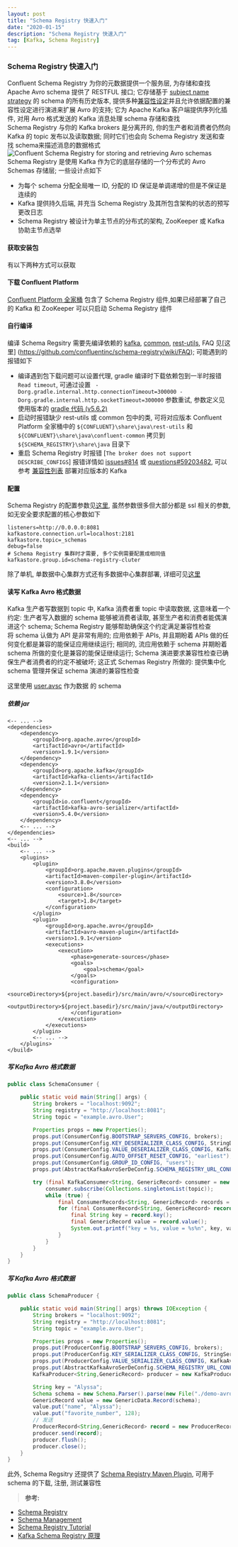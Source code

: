 ```yaml
---
layout: post
title: "Schema Registry 快速入门"
date: "2020-01-15"
description: "Schema Registry 快速入门"
tag: [Kafka, Schema Registry]
---
```


### Schema Registry 快速入门
Confluent Schema Registry 为你的元数据提供一个服务层, 为存储和查找 Apache Avro schema 提供了 RESTFUL 接口; 它存储基于 [subject name strategy](https://docs.confluent.io/current/schema-registry/serializer-formatter.html#sr-avro-subject-name-strategy) 的 schema 的所有历史版本, 提供多种[兼容性设定](https://docs.confluent.io/current/schema-registry/avro.html#schema-evolution-and-compatibility)并且允许依据配置的兼容性设定进行演进来扩展 Avro 的支持; 它为 Apache Kafka 客户端提供序列化插件, 对用 Avro 格式发送的 Kafka 消息处理 schema 存储和查找  
Schema Registry 与你的 Kafka brokers 是分离开的, 你的生产者和消费者仍然向 Kafka 的 topic 发布以及读取数据; 同时它们也会向 Schema Registry 发送和查找 schema来描述消息的数据格式  
![Confluent Schema Registry for storing and retrieving Avro schemas](https://docs.confluent.io/current/_images/schema-registry-and-kafka.png)  
Schema Registry 是使用 Kafka 作为它的底层存储的一个分布式的 Avro Schemas 存储层; 一些设计点如下
- 为每个 schema 分配全局唯一 ID, 分配的 ID 保证是单调递增的但是不保证是连续的
- Kafka 提供持久后端, 并充当 Schema Registry 及其所包含架构的状态的预写更改日志
- Schema Registry 被设计为单主节点的分布式的架构, ZooKeeper 或 Kafka 协助主节点选举

#### 获取安装包
有以下两种方式可以获取
#### 下载 Confluent Platform
[Confluent Platform 全家桶](https://www.confluent.io/download/)  包含了 Schema Registry 组件,如果已经部署了自己的 Kafka 和 ZooKeeper 可以只启动 Schema Registry 组件
#### 自行编译
编译 Schema Regsitry 需要先编译依赖的 [kafka]( https://github.com/confluentinc/kafka), [common](https://github.com/confluentinc/common), [rest-utils](https://github.com/confluentinc/rest-utils), FAQ 见[这里] (https://github.com/confluentinc/schema-registry/wiki/FAQ); 可能遇到的报错如下
- 编译遇到包下载问题可以设置代理, gradle 编译时下载依赖包到一半时报错 `Read timeout`, 可通过设置 ` -Dorg.gradle.internal.http.connectionTimeout=300000 -Dorg.gradle.internal.http.socketTimeout=300000` 参数重试, 参数定义见使用版本的 [gradle 代码 (v5.6.2)](https://github.com/gradle/gradle/blob/v5.6.2/subprojects/resources-http/src/main/java/org/gradle/internal/resource/transport/http/JavaSystemPropertiesHttpTimeoutSettings.java)  
- 启动时报错缺少 rest-utils 或 common 包中的类, 可将对应版本 Confluent Platform 全家桶中的 `${CONFLUENT}\share\java\rest-utils` 和 `${CONFLUENT}\share\java\confluent-common` 拷贝到 `${SCHEMA_REGISTRY}\share\java` 目录下
- 重启 Schema Registry 时报错 [`The broker does not support DESCRIBE_CONFIGS`]
报错详情如 [issues#814](https://github.com/confluentinc/schema-registry/issues/814) 或 [questions#59203482](https://stackoverflow.com/questions/59203482/why-am-i-unable-to-restart-schema-registry-after-spinning-up-new-pods-in-kuberne), 可以参考 [兼容性列表](https://docs.confluent.io/current/installation/versions-interoperability.html#cp-and-apache-kafka-compatibility) 部署对应版本的 Kafka

#### 配置
Schema Registry 的配置参数见[这里](https://docs.confluent.io/current/schema-registry/installation/config.html), 虽然参数很多但大部分都是 ssl 相关的参数, 如无安全要求配置的核心参数如下
```
listeners=http://0.0.0.0:8081
kafkastore.connection.url=localhost:2181
kafkastore.topic=_schemas
debug=false
# Schema Registry 集群时才需要, 多个实例需要配置成相同值
kafkastore.group.id=schema-registry-cluter
```
除了单机, 单数据中心集群方式还有多数据中心集群部署, 详细可见[这里](https://docs.confluent.io/3.0.0/schema-registry/docs/deployment.html#multi-dc-setup)

#### 读写 Kafka Avro 格式数据
Kafka 生产者写数据到 topic 中, Kafka 消费者重 topic 中读取数据, 这意味着一个约定: 生产者写入数据的 schema 能够被消费者读取, 甚至生产者和消费者能偶演进这个 schema; Schema Registry 能够帮助确保这个约定满足兼容性检查  
将 schema 认做为 API 是非常有用的; 应用依赖于 APIs, 并且期盼着 APIs 做的任何变化都是兼容的能保证应用继续运行; 相同的, 流应用依赖于 schema 并期盼着 schema 所做的变化是兼容的能保证继续运行; Schema 演进要求兼容性检查已确保生产者消费者的约定不被破坏; 这正式 Schemas Registry 所做的: 提供集中化 schema 管理并保证 schema 演进的兼容性检查  

这里使用 [user.avsc](http://avro.apache.org/docs/current/gettingstartedjava.html#Defining+a+schema) 作为数据 的 schema
##### 依赖 jar
```
<-- ... -->
<dependencies>
    <dependency>
        <groupId>org.apache.avro</groupId>
        <artifactId>avro</artifactId>
        <version>1.9.1</version>
    </dependency>
    <dependency>
        <groupId>org.apache.kafka</groupId>
        <artifactId>kafka-clients</artifactId>
        <version>2.1.1</version>
    </dependency>
    <dependency>
        <groupId>io.confluent</groupId>
        <artifactId>kafka-avro-serializer</artifactId>
        <version>5.4.0</version>
    </dependency>
    <-- ... -->
</dependencies>
<-- ... -->
<build>
    <-- ... -->
    <plugins>
        <plugin>
            <groupId>org.apache.maven.plugins</groupId>
            <artifactId>maven-compiler-plugin</artifactId>
            <version>3.8.0</version>
            <configuration>
                <source>1.8</source>
                <target>1.8</target>
            </configuration>
        </plugin>
        <plugin>
            <groupId>org.apache.avro</groupId>
            <artifactId>avro-maven-plugin</artifactId>
            <version>1.9.1</version>
            <executions>
                <execution>
                    <phase>generate-sources</phase>
                    <goals>
                        <goal>schema</goal>
                    </goals>
                    <configuration>
                        <sourceDirectory>${project.basedir}/src/main/avro/</sourceDirectory>
                        <outputDirectory>${project.basedir}/src/main/java/</outputDirectory>
                    </configuration>
                </execution>
            </executions>
        </plugin>
        <-- ... -->
    </plugins>
</build>
```

##### 写 Kafka Avro 格式数据
```Java
public class SchemaConsumer {

    public static void main(String[] args) {
        String brokers = "localhost:9092";
        String registry = "http://localhost:8081";
        String topic = "example.avro.User";

        Properties props = new Properties();
        props.put(ConsumerConfig.BOOTSTRAP_SERVERS_CONFIG, brokers);
        props.put(ConsumerConfig.KEY_DESERIALIZER_CLASS_CONFIG, StringDeserializer.class);
        props.put(ConsumerConfig.VALUE_DESERIALIZER_CLASS_CONFIG, KafkaAvroDeserializer.class);
        props.put(ConsumerConfig.AUTO_OFFSET_RESET_CONFIG, "earliest");
        props.put(ConsumerConfig.GROUP_ID_CONFIG, "users");
        props.put(AbstractKafkaAvroSerDeConfig.SCHEMA_REGISTRY_URL_CONFIG, registry);

        try (final KafkaConsumer<String, GenericRecord> consumer = new KafkaConsumer<>(props)) {
            consumer.subscribe(Collections.singletonList(topic));
            while (true) {
                final ConsumerRecords<String, GenericRecord> records = consumer.poll(100);
                for (final ConsumerRecord<String, GenericRecord> record : records) {
                    final String key = record.key();
                    final GenericRecord value = record.value();
                    System.out.printf("key = %s, value = %s%n", key, value);
                }
            }
        }
    }
}
```
##### 写 Kafka Avro 格式数据
```Java
public class SchemaProducer {

    public static void main(String[] args) throws IOException {
        String brokers = "localhost:9092";
        String registry = "http://localhost:8081";
        String topic = "example.avro.User";

        Properties props = new Properties();
        props.put(ProducerConfig.BOOTSTRAP_SERVERS_CONFIG, brokers);
        props.put(ProducerConfig.KEY_SERIALIZER_CLASS_CONFIG, StringSerializer.class);
        props.put(ProducerConfig.VALUE_SERIALIZER_CLASS_CONFIG, KafkaAvroSerializer.class);
        props.put(AbstractKafkaAvroSerDeConfig.SCHEMA_REGISTRY_URL_CONFIG, registry);
        KafkaProducer<String,GenericRecord> producer = new KafkaProducer<>(props);

        String key = "Alyssa";
        Schema schema = new Schema.Parser().parse(new File("./demo-avro/src/main/avro/user.avsc"));
        GenericRecord value = new GenericData.Record(schema);
        value.put("name", "Alyssa");
        value.put("favorite_number", 128);
        // 发送
        ProducerRecord<String,GenericRecord> record = new ProducerRecord<>(topic, key, value);
        producer.send(record);
        producer.flush();
        producer.close();
    }
}
```

此外, Schema Regsitry 还提供了 [Schema Registry Maven Plugin](https://docs.confluent.io/current/schema-registry/develop/maven-plugin.html), 可用于 schema 的下载, 注册, 测试兼容性

>**参考:**
- [Schema Registry](https://github.com/confluentinc/schema-registry)
- [Schema Management](https://docs.confluent.io/current/schema-registry/index.html)
- [Schema Registry Tutorial](https://docs.confluent.io/current/schema-registry/schema_registry_tutorial.html)
- [Kafka Schema Registry 原理](https://zhmin.github.io/2019/04/23/kafka-schema-registry/)
